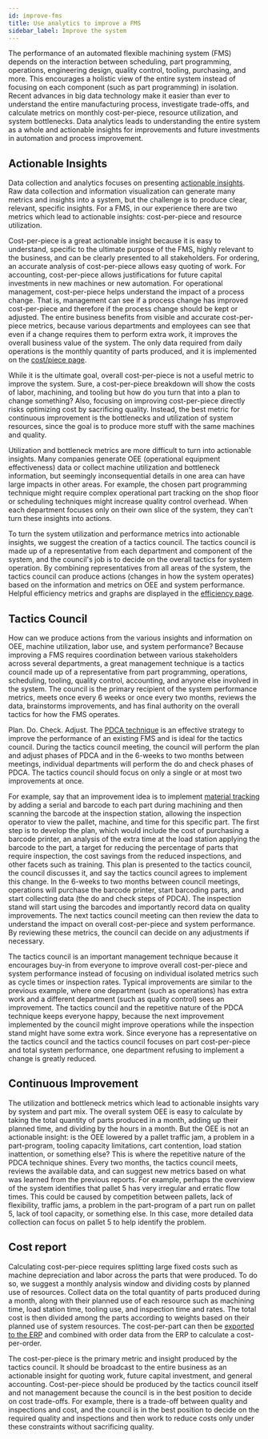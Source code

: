 ```yaml
---
id: improve-fms
title: Use analytics to improve a FMS
sidebar_label: Improve the system
---
```


The performance of an automated flexible machining system (FMS) depends on
the interaction between scheduling, part programming, operations, engineering
design, quality control, tooling, purchasing, and more. This encourages a
holistic view of the entire system instead of focusing on each component
(such as part programming) in isolation. Recent advances in big data
technology make it easier than ever to understand the entire manufacturing
process, investigate trade-offs, and calculate metrics on monthly
cost-per-piece, resource utilization, and system bottlenecks. Data analytics
leads to understanding the entire system as a whole and actionable insights
for improvements and future investments in automation and process
improvement.

## Actionable Insights

Data collection and analytics focuses on presenting [actionable
insights](https://www.forbes.com/sites/brentdykes/2016/04/26/actionable-insights-the-missing-link-between-data-and-business-value/).
Raw data collection and information visualization can generate many metrics and insights into a
system, but the challenge is to produce clear, relevant, specific insights.  For a FMS, in our
experience there are two metrics which lead to actionable insights: cost-per-piece and resource utilization.

Cost-per-piece is a great actionable insight because it is easy to understand, specific to the
ultimate purpose of the FMS, highly relevant to the business, and can be clearly presented to all
stakeholders.  For ordering, an accurate analysis of cost-per-piece allows easy quoting of work.
For accounting, cost-per-piece allows justifications for future capital investments in new machines
or new automation. For operational management, cost-per-piece helps understand the impact of a
process change.  That is, management can see if a process change has improved cost-per-piece and
therefore if the process change should be kept or adjusted.  The entire business benefits from
visible and accurate cost-per-piece metrics, because various departments and employees can see that
even if a change requires them to perform extra work, it improves the overall business value of the
system. The only data required from daily operations is the monthly quantity of parts produced,
and it is implemented on the [cost/piece page](client-cost-per-piece.md).

While it is the ultimate goal, overall cost-per-piece is not a useful metric to improve the system.
Sure, a cost-per-piece breakdown will show the costs of labor, machining, and tooling but how do
you turn that into a plan to change something?  Also, focusing on improving cost-per-piece directly
risks optimizing cost by sacrificing quality.  Instead, the best metric for continuous improvement
is the bottlenecks and utilization of system resources, since the goal is to produce more stuff with
the same machines and quality.

Utilization and bottleneck metrics are more difficult to turn into actionable insights.  Many
companies generate OEE (operational equipment effectiveness) data or collect machine utilization and
bottleneck information, but seemingly inconsequential details in one area can have large impacts in
other areas.  For example, the chosen part programming technique might require complex operational
part tracking on the shop floor or scheduling techniques might increase quality control overhead.
When each department focuses only on their own slice of the system, they can't turn these insights
into actions.

To turn the system utilization and performance metrics into actionable insights, we suggest the
creation of a tactics council.  The tactics council is made up of a representative from each
department and component of the system, and the council's job is to decide on the overall tactics for system
operation.  By combining representatives from all areas of the system, the tactics council can
produce actions (changes in how the system operates) based on the information and metrics on OEE and
system performance.  Helpful efficiency metrics and graphs are displayed in the
[efficiency page](client-efficiency.md).

## Tactics Council

How can we produce actions from the various insights and information on OEE, machine utilization,
labor use, and system performance?  Because improving a FMS requires coordination between various
stakeholders across several departments, a great management technique is a tactics council made up of a representative from
part programming, operations, scheduling, tooling, quality control, accounting, and anyone else
involved in the system. The council is the primary recipient of the system performance
metrics, meets once every 6 weeks or once every two months, reviews the data,
brainstorms improvements, and has final authority on the overall tactics for how the FMS operates.

Plan. Do. Check. Adjust.  The [PDCA technique](https://en.wikipedia.org/wiki/PDCA) is an effective
strategy to improve the performance of an existing FMS and is ideal for the tactics council.
During the tactics council meeting, the council will perform the plan and
adjust phases of PDCA and in the 6-weeks to two months between meetings, individual departments will
perform the do and check phases of PDCA.  The tactics council should focus on only a single or at
most two improvements at once.

For example, say that an improvement idea is to implement [material tracking](material-tracking.md) by adding a serial and barcode to each part during
machining and then scanning the barcode at the inspection station, allowing the inspection operator to
view the pallet, machine, and time for this specific part.  The first step is to develop the plan,
which would include the cost of purchasing a barcode printer, an analysis of the extra time at the
load station applying the barcode to the part, a target for reducing the percentage of parts that
require inspection, the cost savings from the reduced inspections, and other facets such as
training.  This plan is presented to the tactics council, the council discusses it, and say the
tactics council agrees to implement this change.  In the 6-weeks to two months between council
meetings, operations will purchase the barcode printer, start barcoding parts, and start collecting
data (the do and check steps of PDCA).  The inspection stand will start using the barcodes and
importantly record data on quality improvements.  The next tactics council meeting can then review
the data to understand the impact on overall cost-per-piece and system performance.  By reviewing
these metrics, the council can decide on any adjustments if necessary.

The tactics council is an important management technique because it encourages buy-in from everyone
to improve overall cost-per-piece and system performance instead of focusing on individual isolated
metrics such as cycle times or inspection rates.  Typical improvements are similar to the previous
example, where one department (such as operations) has extra work and a different department (such
as quality control) sees an improvement.  The tactics council and the repetitive nature of the PDCA
technique keeps everyone happy, because the next improvement implemented by the council might
improve operations while the inspection stand might have some extra work.  Since everyone has a
representative on the tactics council and the tactics council focuses on part cost-per-piece and
total system performance, one department refusing to implement a change is greatly reduced.

## Continuous Improvement

The utilization and bottleneck metrics which lead to actionable insights vary
by system and part mix. The overall system OEE is easy to calculate by taking
the total quantity of parts produced in a month, adding up their planned
time, and dividing by the hours in a month. But the OEE is not an actionable
insight: is the OEE lowered by a pallet traffic jam, a problem in a
part-program, tooling capacity limitations, cart contention, load station
inattention, or something else? This is where the repetitive nature of the
PDCA technique shines. Every two months, the tactics council meets, reviews
the available data, and can suggest new metrics based on what was learned
from the previous reports. For example, perhaps the overview of the system
identifies that pallet 5 has very irregular and erratic flow times. This
could be caused by competition between pallets, lack of flexibility, traffic
jams, a problem in the part-program of a part run on pallet 5, lack of tool
capacity, or something else. In this case, more detailed data collection can
focus on pallet 5 to help identify the problem.

## Cost report

Calculating cost-per-piece requires splitting large fixed costs such as machine depreciation and
labor across the parts that were produced.  To do so, we suggest a monthly analysis window and
dividing costs by planned use of resources.  Collect data on the total quantity of parts produced
during a month, along with their planned use of each resource such as machining time, load station
time, tooling use, and inspection time and rates.  The total cost is then divided among the parts
according to weights based on their planned use of system resources.  The cost-per-part can then be
[exported to the ERP](workorder-report.md) and combined with order data from the ERP to calculate a cost-per-order.

The cost-per-piece is the primary metric and insight produced by the tactics council.  It should be
broadcast to the entire business as an actionable insight for quoting work, future capital investment,
and general accounting.  Cost-per-piece should be produced by the tactics council itself and not
management because the council is in the best position to decide on cost trade-offs.
For example, there is a trade-off between quality and inspections and cost, and the council is
in the best position to decide on the required quality and inspections and then work to reduce costs
only under these constraints without sacrificing quality.
